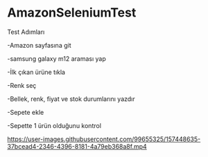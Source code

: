 # AmazonSeleniumTest

Test Adımları

-Amazon sayfasına git

-samsung galaxy m12 araması yap

-İlk çıkan ürüne tıkla

-Renk seç

-Bellek, renk, fiyat ve stok durumlarını yazdır

-Sepete ekle

-Sepette 1 ürün olduğunu kontrol



https://user-images.githubusercontent.com/99655325/157448635-37bcead4-2346-4396-8181-4a79eb368a8f.mp4

